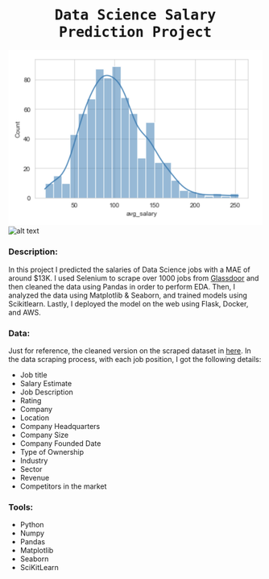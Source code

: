 # <h1 align="center"><samp> Data Science Salary Prediction Project </samp></h1>

![alt text](DS_proj_img1.png)        ![alt text](DS_proj_img.2png)

### Description:
In this project I predicted the salaries of Data Science jobs with a MAE of around $13K. I used Selenium to scrape over 1000 jobs from [Glassdoor](glassdoor.com) and then cleaned the data using Pandas in order to perform EDA. Then, I analyzed the data using Matplotlib & Seaborn, and trained models using Scikitlearn. Lastly, I deployed the model on the web using Flask, Docker, and AWS.

### Data:
Just for reference, the cleaned version on the scraped dataset in [here](DS_salary_data.csv). In the data scraping process, with each job position, I got the following details:
* Job title
* Salary Estimate
* Job Description
* Rating
* Company
* Location
* Company Headquarters
* Company Size
* Company Founded Date
* Type of Ownership
* Industry
* Sector
* Revenue
* Competitors in the market

### Tools:
* Python
* Numpy
* Pandas
* Matplotlib
* Seaborn
* SciKitLearn
